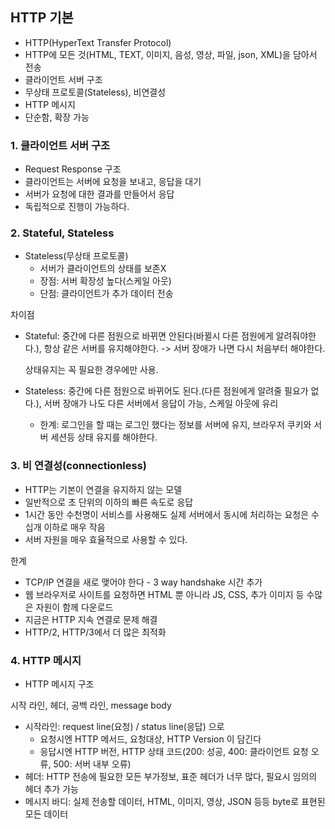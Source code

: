 ## HTTP 기본

- HTTP(HyperText Transfer Protocol)
- HTTP에 모든 것(HTML, TEXT, 이미지, 음성, 영상, 파일, json, XML)을 담아서 전송
- 클라이언트 서버 구조
- 무상태 프로토콜(Stateless), 비연결성
- HTTP 메시지
- 단순함, 확장 가능



### 1. 클라이언트 서버 구조

- Request Response 구조
- 클라이언트는 서버에 요청을 보내고, 응답을 대기
- 서버가 요청에 대한 결과를 만들어서 응답
- 독립적으로 진행이 가능하다.



### 2. Stateful, Stateless

- Stateless(무상태 프로토콜)
  - 서버가 클라이언트의 상태를 보존X
  - 장점: 서버 확장성 높다(스케일 아웃)
  - 단점: 클라이언트가 추가 데이터 전송



차이점

- Stateful: 중간에 다른 점원으로 바뀌면 안된다(바뀔시 다른 점원에게 알려줘야한다.), 항상 같은 서버를 유지해야한다. -> 서버 장애가 나면 다시 처음부터 해야한다.

  상태유지는 꼭 필요한 경우에만 사용.

  

- Stateless: 중간에 다른 점원으로 바뀌어도 된다.(다른 점원에게 알려줄 필요가 없다.), 서버 장애가 나도 다른 서버에서 응답이 가능, 스케일 아웃에 유리
  - 한계: 로그인을 할 때는 로그인 했다는 정보를 서버에 유지, 브라우저 쿠키와 서버 세션등 상태 유지를 해야한다.



### 3. 비 연결성(connectionless)

- HTTP는 기본이 연결을 유지하지 않는 모델
- 일반적으로 초 단위의 이하의 빠른 속도로 응답
- 1시간 동안 수천명이 서비스를 사용해도 실제 서버에서 동시에 처리하는 요청은 수십개 이하로 매우 작음
- 서버 자원을 매우 효율적으로 사용할 수 있다.

한계

- TCP/IP 연결을 새로 맺어야 한다 - 3 way handshake 시간 추가
- 웹 브라우저로 사이트를 요청하면 HTML 뿐 아니라 JS, CSS, 추가 이미지 등 수많은 자원이 함께 다운로드
- 지금은 HTTP 지속 연결로 문제 해결
- HTTP/2, HTTP/3에서 더 많은 최적화



### 4. HTTP 메시지

- HTTP 메시지 구조

시작 라인, 헤더, 공백 라인, message body

- 시작라인: request line(요청) / status line(응답) 으로 
  - 요청시엔 HTTP 메서드, 요청대상, HTTP Version 이 담긴다
  - 응답시엔 HTTP 버전, HTTP 상태 코드(200: 성공, 400: 클라이언트 요청 오류, 500: 서버 내부 오류)
- 헤더: HTTP 전송에 필요한 모든 부가정보, 표준 헤더가 너무 많다, 필요시 임의의 헤더 추가 가능
- 메시지 바디: 실제 전송할 데이터, HTML, 이미지, 영상, JSON 등등 byte로 표현된 모든 데이터